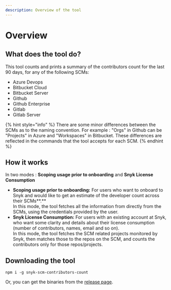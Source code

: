 ```yaml
---
description: Overview of the tool
---
```


# Overview

## What does the tool do?

This tool counts and prints a summary of the contributors count for the last 90 days, for any of the following SCMs:

* Azure Devops
* Bitbucket Cloud
* Bitbucket Server
* Github
* Github Enterprise
* Gitlab
* Gitlab Server

{% hint style="info" %}
There are some minor differences between the SCMs as to the naming convention. For example : "Orgs" in Github can be "Projects" in Azure and "Workspaces" in Bitbucket. These differences are reflected in the commands that the tool accepts for each SCM.
{% endhint %}

## **How it works**

In two modes : **Scoping usage prior to onboarding** and **Snyk License Consumption**

* **Scoping usage prior to onboarding:**  For users who want to onboard to Snyk and would like to get an estimate of the developer count across their SCMs**.**\
  In this mode, the tool fetches all the information from directly from the SCMs, using the credentials provided by the user.
* **Snyk License Consumption:** For users with an existing account at Snyk, who want some clarity and details about their license consumption (number of contributors, names, email and so on).\
  In this mode, the tool fetches the SCM related projects monitored by Snyk, then matches those to the repos on the SCM, and counts the contributors only for those repos/projects.

## Downloading the tool

```
npm i -g snyk-scm-contributors-count
```

Or, you can get the binaries from the [release page](https://github.com/snyk-tech-services/snyk-scm-contributors-count/releases).
